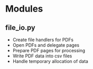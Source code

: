 # Modules
## file_io.py
* Create file handlers for PDFs
* Open PDFs and delegate pages
* Prepare PDF pages for processing
* Write PDF data into csv files
* Handle temporary allocation of data
